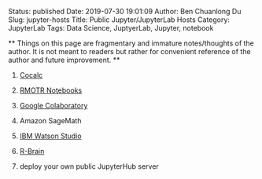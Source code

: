 Status: published
Date: 2019-07-30 19:01:09
Author: Ben Chuanlong Du
Slug: jupyter-hosts
Title: Public Jupyter/JupyterLab Hosts
Category: JupyterLab
Tags: Data Science, JuptyerLab, Jupyter, notebook

**
Things on this page are
fragmentary and immature notes/thoughts of the author.
It is not meant to readers
but rather for convenient reference of the author and future improvement.
**

1. [Cocalc](https://cocalc.com/)

2. [RMOTR Notebooks](https://notebooks.ai/)

3. [Google Colaboratory](https://colab.research.google.com/)

4. Amazon SageMath

5. [IBM Watson Studio](https://www.ibm.com/cloud/watson-studio)

6. [R-Brain](https://r-brain.io/en/)

7. deploy your own public JupyterHub server
